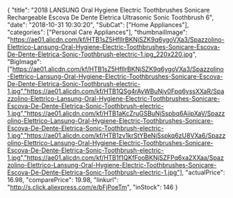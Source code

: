 {
	"title": "2018 LANSUNG Oral Hygiene Electric Toothbrushes Sonicare Rechargeable Escova De Dente Eletrica Ultrasonic Sonic Toothbrush  6",
	"date": "2018-10-31 10:30:20",
	"SubCat": ["Home Appliances"],
	"categories": ["Personal Care Appliances"],
	"thumbnailImage": "https://ae01.alicdn.com/kf/HTB1sZ5HfIIrBKNjSZK9q6ygoVXa3/Spazzolino-Elettrico-Lansung-Oral-Hygiene-Electric-Toothbrushes-Sonicare-Escova-De-Dente-Eletrica-Sonic-Toothbrush-electric-1.jpg_220x220.jpg",
	"BigImage": ["https://ae01.alicdn.com/kf/HTB1sZ5HfIIrBKNjSZK9q6ygoVXa3/Spazzolino-Elettrico-Lansung-Oral-Hygiene-Electric-Toothbrushes-Sonicare-Escova-De-Dente-Eletrica-Sonic-Toothbrush-electric-1.jpg","https://ae01.alicdn.com/kf/HTB1QSg4rAyWBuNjy0Fpq6yssXXaR/Spazzolino-Elettrico-Lansung-Oral-Hygiene-Electric-Toothbrushes-Sonicare-Escova-De-Dente-Eletrica-Sonic-Toothbrush-electric-1.jpg","https://ae01.alicdn.com/kf/HTB1aKcZruGSBuNjSspbq6AiipXaV/Spazzolino-Elettrico-Lansung-Oral-Hygiene-Electric-Toothbrushes-Sonicare-Escova-De-Dente-Eletrica-Sonic-Toothbrush-electric-1.jpg","https://ae01.alicdn.com/kf/HTB1zv1krStYBeNjSspkq6zU8VXa6/Spazzolino-Elettrico-Lansung-Oral-Hygiene-Electric-Toothbrushes-Sonicare-Escova-De-Dente-Eletrica-Sonic-Toothbrush-electric-1.jpg","https://ae01.alicdn.com/kf/HTB1f1QKfFooBKNjSZFPq6xa2XXaa/Spazzolino-Elettrico-Lansung-Oral-Hygiene-Electric-Toothbrushes-Sonicare-Escova-De-Dente-Eletrica-Sonic-Toothbrush-electric-1.jpg"],
	"actualPrice": 16.98,
	"comparePrice": 19.98,
	"linkurl": "http://s.click.aliexpress.com/e/bFjPoeTm",
	"inStock": 146
}
